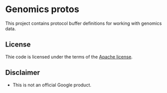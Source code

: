 # Genomics protos

This project contains protocol buffer definitions for working with
genomics data.

## License

Thie code is licensed under the terms of the [Apache license](LICENSE).

## Disclaimer

*   This is not an official Google product.
